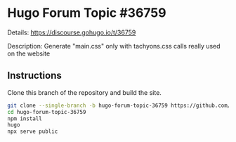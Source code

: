 # Hugo Forum Topic #36759

Details: <https://discourse.gohugo.io/t/36759>

Description: Generate "main.css" only with tachyons.css calls really used on the website

## Instructions

Clone this branch of the repository and build the site.

```bash
git clone --single-branch -b hugo-forum-topic-36759 https://github.com/jmooring/hugo-testing hugo-forum-topic-36759
cd hugo-forum-topic-36759
npm install
hugo
npx serve public
```
